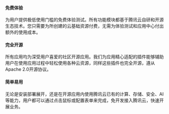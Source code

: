 #### 免费体验

为用户提供极低使用门槛的免费体验测试。所有功能模块都基于腾讯云自研和开源生态技术。您只需要为所创建的云基础资源付费，无需为体验测试和应用中心付出额外的使用成本。

#### 完全开源

所有应用均为深受用户喜爱的社区开源应用。我们为应用精心适配的插件能够辅助用户在使用应用过程中轻松使用各种云资源，同样这些插件也完全开源，遵从Apache 2.0开源协议。

#### 简单易用

无论是安装部署展开，还是在开源应用内使用腾讯云已有的计算、存储、安全、AI等能力，用户都可以通过点击鼠标或配置表单来完成，免开发接入腾讯云，快速开展业务。
